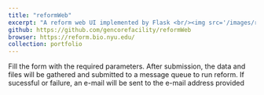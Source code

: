 ```yaml
---
title: "reformWeb"
excerpt: "A reform web UI implemented by Flask <br/><img src='/images/reformWeb-logo.png'>"
github: https://github.com/gencorefacility/reformWeb
browser: https://reform.bio.nyu.edu/
collection: portfolio
---
```


Fill the form with the required parameters. After submission, the data and files will be gathered and submitted to a message queue to run reform. If sucessful or failure, an e-mail will be sent to the e-mail address provided


